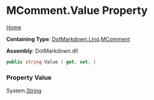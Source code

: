 # MComment\.Value Property

[Home](../../../../README.md)

**Containing Type**: [DotMarkdown.Linq](../../README.md)\.[MComment](../README.md)

**Assembly**: DotMarkdown\.dll

```csharp
public string Value { get; set; }
```

### Property Value

System\.[String](https://docs.microsoft.com/en-us/dotnet/api/system.string)

